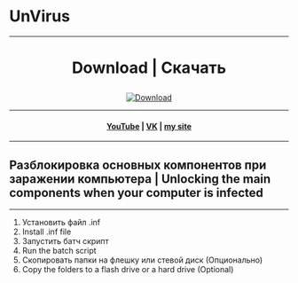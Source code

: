# UnVirus
***
# <p align="center">Download | Скачать</p>
<p align="center">
  <a href="https://github.com/milesthon/UnVirus/archive/refs/heads/main.zip">
    <img src="https://img.shields.io/badge/Download-green?style=for-the-badge" alt="Download">
  </a>
</p>

***
<h4 align="center"> <a href="https://www.youtube.com/channel/UCy2JxQdX8dT2Tbj4ykUkqFw">YouTube</a> | <a href="https://VK.com/id180544766">VK</a> | <a href="https://milesthon.github.io">my site</a> </h4>

***
## Разблокировка основных компонентов при заражении компьютера | Unlocking the main components when your computer is infected

***

1. Установить файл .inf
1. Install .inf file
2. Запустить батч скрипт
2. Run the batch script
3. Скопировать папки на флешку или стевой диск (Опционально)
3. Copy the folders to a flash drive or a hard drive (Optional)
